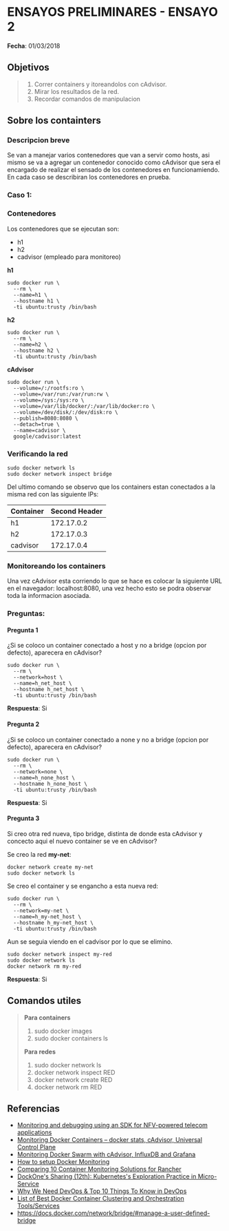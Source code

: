 # ENSAYOS PRELIMINARES - ENSAYO 2

**Fecha**: 01/03/2018

## Objetivos

> 1. Correr containers y itoreandolos con cAdvisor.
> 2. Mirar los resultados de la red.
> 3. Recordar comandos de manipulacion

## Sobre los containters

### Descripcion breve
Se van a manejar varios contenedores que van a servir como hosts, asi mismo se va a agregar un contenedor conocido como cAdvisor que sera el encargado de realizar el sensado de los contenedores en funcionamiendo. En cada caso se describiran los contenedores en prueba.


### Caso 1: 

### Contenedores

Los contenedores que se ejecutan son:
* h1
* h2
* cadvisor (empleado para monitoreo)

**h1**

```
sudo docker run \
  --rm \
  --name=h1 \
  --hostname h1 \
  -ti ubuntu:trusty /bin/bash
```

**h2**

```
sudo docker run \
  --rm \
  --name=h2 \
  --hostname h2 \
  -ti ubuntu:trusty /bin/bash
```

**cAdvisor**

```
sudo docker run \
  --volume=/:/rootfs:ro \
  --volume=/var/run:/var/run:rw \
  --volume=/sys:/sys:ro \
  --volume=/var/lib/docker/:/var/lib/docker:ro \
  --volume=/dev/disk/:/dev/disk:ro \
  --publish=8080:8080 \
  --detach=true \
  --name=cadvisor \
  google/cadvisor:latest
```

### Verificando la red

```
sudo docker network ls
sudo docker network inspect bridge
```

Del ultimo comando se observo que los containers estan conectados a la misma red con las siguiente IPs:

| Container  | Second Header |
| ------------- | ------------- |
| h1  | 172.17.0.2  |
| h2  | 172.17.0.3  |
| cadvisor  | 172.17.0.4  |

### Monitoreando los containers

Una vez cAdvisor esta corriendo lo que se hace es colocar la siguiente URL en el navegador: localhost:8080, una vez hecho esto se podra observar toda la informacion asociada.

### Preguntas:

#### Pregunta 1  
¿Si se coloco un container conectado a host y no a bridge (opcion por defecto), aparecera en cAdvisor?

```
sudo docker run \
  --rm \
  --network=host \
  --name=h_net_host \
  --hostname h_net_host \
  -ti ubuntu:trusty /bin/bash
```

**Respuesta**: Si

#### Pregunta 2 
¿Si se coloco un container conectado a none y no a bridge (opcion por defecto), aparecera en cAdvisor?

```
sudo docker run \
  --rm \
  --network=none \
  --name=h_none_host \
  --hostname h_none_host \
  -ti ubuntu:trusty /bin/bash
```

**Respuesta**: Si


#### Pregunta 3

Si creo otra red nueva, tipo bridge, distinta de donde esta cAdvisor y concecto aqui el nuevo container se ve en cAdvisor?  

Se creo la red **my-net**:
```
docker network create my-net
sudo docker network ls
```

Se creo el container y se engancho a esta nueva red:

```
sudo docker run \
  --rm \
  --network=my-net \
  --name=h_my-net_host \
  --hostname h_my-net_host \
  -ti ubuntu:trusty /bin/bash
```

Aun se seguia viendo en el cadvisor por lo que se elimino.

```
sudo docker network inspect my-red
sudo docker network ls
docker network rm my-red
```

**Respuesta**: Si

## Comandos utiles

> **Para containers**
> 1. sudo docker images
> 2. sudo docker containers ls
>
> **Para redes**
> 1. sudo docker network ls
> 2. docker network inspect RED
> 3. docker network create RED
> 4. docker network rm RED

## Referencias
 
* [Monitoring and debugging using an SDK for NFV-powered telecom applications](https://biblio.ugent.be/publication/8521281/file/8521284.pdf)
* [Monitoring Docker Containers – docker stats, cAdvisor, Universal Control Plane](https://blog.couchbase.com/monitoring-docker-containers-docker-stats-cadvisor-universal-control-plane/)
* [Monitoring Docker Swarm with cAdvisor, InfluxDB and Grafana](tps://botleg.com/stories/monitoring-docker-swarm-with-cadvisor-influxdb-and-grafana/)
* [How to setup Docker Monitoring](https://www.brianchristner.io/how-to-setup-docker-monitoring/)
* [Comparing 10 Container Monitoring Solutions for Rancher](http://rancher.com/comparing-10-container-monitoring-solutions-rancher/)
* [DockOne's Sharing (12th): Kubernetes's Exploration Practice in Micro-Service](http://www.dockermall.com/dockones-sharing-12th-kubernetess-exploration-practice-in-micro-service/)
* [Why We Need DevOps & Top 10 Things To Know in DevOps](https://www.xenonstack.com/blog/devops/top-10-things-to-know-in-devops)
* [List of Best Docker Container Clustering and Orchestration Tools/Services](https://devopscube.com/docker-container-clustering-tools/)
* https://docs.docker.com/network/bridge/#manage-a-user-defined-bridge
